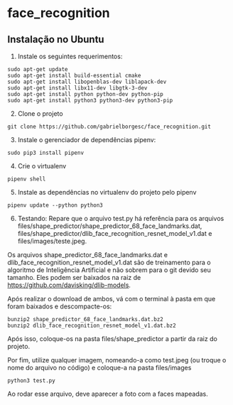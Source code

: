 # face_recognition

## Instalação no Ubuntu

1. Instale os seguintes requerimentos:
```
sudo apt-get update
sudo apt-get install build-essential cmake
sudo apt-get install libopenblas-dev liblapack-dev 
sudo apt-get install libx11-dev libgtk-3-dev
sudo apt-get install python python-dev python-pip
sudo apt-get install python3 python3-dev python3-pip
```

2. Clone o projeto
```
git clone https://github.com/gabrielborgesc/face_recognition.git
```

3. Instale o gerenciador de dependências pipenv:
```
sudo pip3 install pipenv
```
4. Crie o virtualenv
```
pipenv shell
```
5. Instale as dependências no virtualenv do projeto pelo pipenv
```
pipenv update --python python3
```

6. Testando: 
Repare que o arquivo test.py há referência para os arquivos files/shape_predictor/shape_predictor_68_face_landmarks.dat, files/shape_predictor/dlib_face_recognition_resnet_model_v1.dat e files/images/teste.jpeg.

Os arquivos shape_predictor_68_face_landmarks.dat e dlib_face_recognition_resnet_model_v1.dat são de treinamento para o algoritmo de Inteligência Artificial e não sobrem para o git devido seu tamanho. Eles podem ser baixados na raiz de https://github.com/davisking/dlib-models.

Após realizar o download de ambos, vá com o terminal à pasta em que foram baixados e descompacte-os:

```
bunzip2 shape_predictor_68_face_landmarks.dat.bz2
bunzip2 dlib_face_recognition_resnet_model_v1.dat.bz2
```
Após isso, coloque-os na pasta files/shape_predictor a partir da raiz do projeto.

Por fim, utilize qualquer imagem, nomeando-a como test.jpeg (ou troque o nome do arquivo no código) e coloque-a na pasta files/images

```
python3 test.py
```
Ao rodar esse arquivo, deve aparecer a foto com a faces mapeadas.
